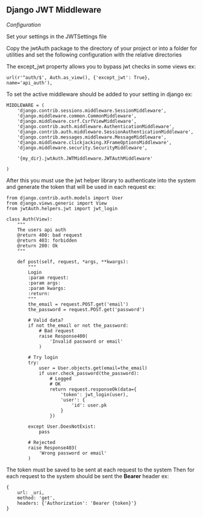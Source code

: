 ## Django JWT Middleware
 

*Configuration*

Set your settings in the JWTSettings file

Copy the jwtAuth package to the directory of your project or into a folder for utilities and set the following configuration with the relative directories

The except_jwt property allows you to bypass jwt checks in some views
ex:
```
url(r'^auth/$', Auth.as_view(), {'except_jwt': True}, name='api_auth'),
```


To set the active middleware should be added to your setting in django
ex:
```
MIDDLEWARE = (
    'django.contrib.sessions.middleware.SessionMiddleware',
    'django.middleware.common.CommonMiddleware',
    'django.middleware.csrf.CsrfViewMiddleware',
    'django.contrib.auth.middleware.AuthenticationMiddleware',
    'django.contrib.auth.middleware.SessionAuthenticationMiddleware',
    'django.contrib.messages.middleware.MessageMiddleware',
    'django.middleware.clickjacking.XFrameOptionsMiddleware',
    'django.middleware.security.SecurityMiddleware',

    '{my_dir}.jwtAuth.JWTMiddleware.JWTAuthMiddleware'

)
```


After this you must use the jwt helper library to authenticate into the system and generate the token that will be used in each request
ex:
```
from django.contrib.auth.models import User
from django.views.generic import View
from jwtAuth.helpers.jwt import jwt_login

class Auth(View):
    """
    The users api auth
    @return 400: bad request
    @return 403: forbidden
    @return 200: Ok
    """

    def post(self, request, *args, **kwargs):
        """
        Login
        :param request:
        :param args:
        :param kwargs:
        :return:
        """
        the_email = request.POST.get('email')
        the_password = request.POST.get('password')

        # Valid data?
        if not the_email or not the_password:
            # Bad request
            raise Response400(
                'Invalid password or email'
            )

        # Try login
        try:
            user = User.objects.get(email=the_email)
            if user.check_password(the_password):
                # Logged
                # OK
                return request.responseOk(data={
                    'token': jwt_login(user),
                    'user': {
                        'id': user.pk
                    }
                })

        except User.DoesNotExist:
            pass

        # Rejected
        raise Response403(
            'Wrong password or email'
        )

```


The token must be saved to be sent at each request to the system
Then for each request to the system should be sent the __Bearer__ header
ex:
```
{
    url: _uri,
    method: 'get',
    headers: {'Authorization': 'Bearer {token}'}
}
```